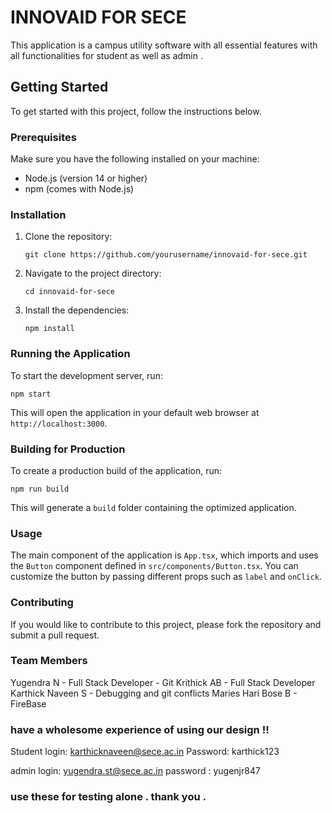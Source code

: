 # INNOVAID FOR SECE

This application is a campus utility software with all essential features with all functionalities for student as well as admin . 

## Getting Started

To get started with this project, follow the instructions below.

### Prerequisites

Make sure you have the following installed on your machine:

- Node.js (version 14 or higher)
- npm (comes with Node.js)

### Installation

1. Clone the repository:

   ```
   git clone https://github.com/yourusername/innovaid-for-sece.git
   ```

2. Navigate to the project directory:

   ```
   cd innovaid-for-sece
   ```

3. Install the dependencies:

   ```
   npm install
   ```

### Running the Application

To start the development server, run:

```
npm start
```

This will open the application in your default web browser at `http://localhost:3000`.

### Building for Production

To create a production build of the application, run:

```
npm run build
```

This will generate a `build` folder containing the optimized application.

### Usage

The main component of the application is `App.tsx`, which imports and uses the `Button` component defined in `src/components/Button.tsx`. You can customize the button by passing different props such as `label` and `onClick`.

### Contributing

If you would like to contribute to this project, please fork the repository and submit a pull request.

### Team Members

Yugendra N - Full Stack Developer - Git
Krithick AB - Full Stack Developer
Karthick Naveen S - Debugging and git conflicts
Maries Hari Bose B - FireBase 

### have a wholesome experience of using our design !!

Student login: karthicknaveen@sece.ac.in
Password: karthick123

admin login: yugendra.st@sece.ac.in
password : yugenjr847

### use these for testing alone . thank you .




